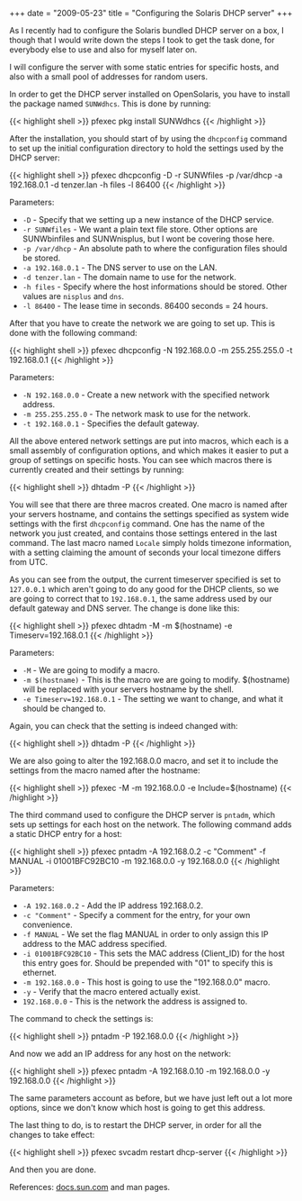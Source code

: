 +++
date = "2009-05-23"
title = "Configuring the Solaris DHCP server"
+++

As I recently had to configure the Solaris bundled DHCP server on a box, I though that I would write down the steps I took to get the task done, for everybody else to use and also for myself later on.

I will configure the server with some static entries for specific hosts, and also with a small pool of addresses for random users.

In order to get the DHCP server installed on OpenSolaris, you have to install the package named `SUNWdhcs`. This is done by running:

{{< highlight shell >}}
pfexec pkg install SUNWdhcs
{{< /highlight >}}

After the installation, you should start of by using the `dhcpconfig` command to set up the initial configuration directory to hold the settings used by the DHCP server:

{{< highlight shell >}}
pfexec dhcpconfig -D -r SUNWfiles -p /var/dhcp -a 192.168.0.1 -d tenzer.lan -h files -l 86400
{{< /highlight >}}

Parameters:

- `-D` - Specify that we setting up a new instance of the DHCP service.
- `-r SUNWfiles` - We want a plain text file store. Other options are SUNWbinfiles and SUNWnisplus, but I wont be covering those here.
- `-p /var/dhcp` - An absolute path to where the configuration files should be stored.
- `-a 192.168.0.1` - The DNS server to use on the LAN.
- `-d tenzer.lan` - The domain name to use for the network.
- `-h files` - Specify where the host informations should be stored. Other values are `nisplus` and `dns`.
- `-l 86400` - The lease time in seconds. 86400 seconds = 24 hours.

After that you have to create the network we are going to set up. This is done with the following command:

{{< highlight shell >}}
pfexec dhcpconfig -N 192.168.0.0 -m 255.255.255.0 -t 192.168.0.1
{{< /highlight >}}

Parameters:

- `-N 192.168.0.0` - Create a new network with the specified network address.
- `-m 255.255.255.0` - The network mask to use for the network.
- `-t 192.168.0.1` - Specifies the default gateway.

All the above entered network settings are put into macros, which each is a small assembly of configuration options, and which makes it easier to put a group of settings on specific hosts. You can see which macros there is currently created and their settings by running:

{{< highlight shell >}}
dhtadm -P
{{< /highlight >}}

You will see that there are three macros created. One macro is named after your servers hostname, and contains the settings specified as system wide settings with the first `dhcpconfig` command.
One has the name of the network you just created, and contains those settings entered in the last command.
The last macro named `Locale` simply holds timezone information, with a setting claiming the amount of seconds your local timezone differs from UTC.

As you can see from the output, the current timeserver specified is set to `127.0.0.1` which aren't going to do any good for the DHCP clients, so we are going to correct that to `192.168.0.1`, the same address used by our default gateway and DNS server. The change is done like this:

{{< highlight shell >}}
pfexec dhtadm -M -m $(hostname) -e Timeserv=192.168.0.1
{{< /highlight >}}

Parameters:

- `-M` - We are going to modify a macro.
- `-m $(hostname)` - This is the macro we are going to modify. $(hostname) will be replaced with your servers hostname by the shell.
- `-e Timeserv=192.168.0.1` - The setting we want to change, and what it should be changed to.

Again, you can check that the setting is indeed changed with:

{{< highlight shell >}}
dhtadm -P
{{< /highlight >}}

We are also going to alter the 192.168.0.0 macro, and set it to include the settings from the macro named after the hostname:

{{< highlight shell >}}
pfexec -M -m 192.168.0.0 -e Include=$(hostname)
{{< /highlight >}}

The third command used to configure the DHCP server is `pntadm`, which sets up settings for each host on the network. The following command adds a static DHCP entry for a host:

{{< highlight shell >}}
pfexec pntadm -A 192.168.0.2 -c "Comment" -f MANUAL -i 01001BFC92BC10 -m 192.168.0.0 -y 192.168.0.0
{{< /highlight >}}

Parameters:

- `-A 192.168.0.2` - Add the IP address 192.168.0.2.
- `-c "Comment"` - Specify a comment for the entry, for your own convenience.
- `-f MANUAL` - We set the flag MANUAL in order to only assign this IP address to the MAC address specified.
- `-i 01001BFC92BC10` - This sets the MAC address (Client_ID) for the host this entry goes for. Should be prepended with "01" to specify this is ethernet.
- `-m 192.168.0.0` - This host is going to use the "192.168.0.0" macro.
- `-y` - Verify that the macro entered actually exist.
- `192.168.0.0` - This is the network the address is assigned to.

The command to check the settings is:

{{< highlight shell >}}
pntadm -P 192.168.0.0
{{< /highlight >}}

And now we add an IP address for any host on the network:

{{< highlight shell >}}
pfexec pntadm -A 192.168.0.10 -m 192.168.0.0 -y 192.168.0.0
{{< /highlight >}}

The same parameters account as before, but we have just left out a lot more options, since we don't know which host is going to get this address.

The last thing to do, is to restart the DHCP server, in order for all the changes to take effect:

{{< highlight shell >}}
pfexec svcadm restart dhcp-server
{{< /highlight >}}

And then you are done.

References: [docs.sun.com](http://docs.sun.com/app/docs/doc/816-4554/dhcptm-1?a=view) and man pages.

